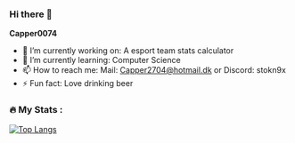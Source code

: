 ### Hi there 👋
******Capper0074******

- 🔭 I’m currently working on: A esport team stats calculator 
- 🌱 I’m currently learning: Computer Science
- 📫 How to reach me: Mail: Capper2704@hotmail.dk or Discord: stokn9x
- ⚡ Fun fact: Love drinking beer

### :fire: My Stats :

[![Top Langs](https://github-readme-stats.vercel.app/api/top-langs/?username=stokn9x)](https://github.com/anuraghazra/github-readme-stats)
